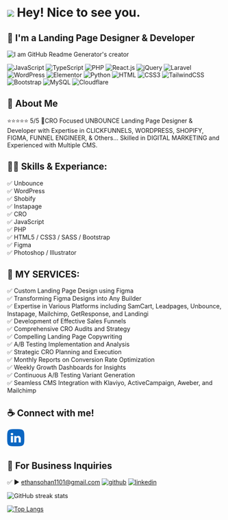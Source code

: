 <h1><img src="https://emojis.slackmojis.com/emojis/images/1531849430/4246/blob-sunglasses.gif?1531849430" width="30"/> Hey! Nice to see you.</h1> 

## 🚀 I'm a Landing Page Designer & Developer
![I am GitHub Readme Generator's creator](https://media.licdn.com/dms/image/D5616AQFAEDB3PZeqDg/profile-displaybackgroundimage-shrink_350_1400/0/1680045262165?e=1716422400&v=beta&t=mXD5o_CbjpQFNnKn-U2F8XJ4BePUJ4J4cjOZDPzgQxE)

![JavaScript](https://img.shields.io/badge/JavaScript-F7DF1E?style=flat-square&logo=javascript&logoColor=black)
![TypeScript](https://img.shields.io/badge/TypeScript-007ACC?style=flat-square&logo=typescript&logoColor=white)
![PHP](https://img.shields.io/badge/PHP-777BB4?style=flat-square&logo=php&logoColor=white)
![React.js](https://img.shields.io/badge/React.js-0081CB?style=flat-square&logo=react&logoColor=61DAFB)
![jQuery](https://img.shields.io/badge/jQuery-0769AD?style=flat-square&logo=jquery&logoColor=white)
![Laravel](https://img.shields.io/badge/Laravel-FF2D20?style=flat-square&logo=laravel&logoColor=white)
![WordPress](https://img.shields.io/badge/Wordpress-21759B?style=flat-square&logo=wordpress&logoColor=white)
![Elementor](https://img.shields.io/badge/Elementor-9146FF?style=flat-square&logo=elementor&logoColor=white)
![Python](https://img.shields.io/badge/Python-3776AB?style=flat-square&logo=python&logoColor=white)
![HTML](https://img.shields.io/badge/HTML5-E34F26?style=flat-square&logo=html5&logoColor=white)
![CSS3](https://img.shields.io/badge/CSS3-1572B6?style=flat-square&logo=css3&logoColor=white)
![TailwindCSS](https://img.shields.io/badge/Tailwind_CSS-38B2AC?style=flat-square&logo=tailwind-css&logoColor=white)
![Bootstrap](https://img.shields.io/badge/Bootstrap-563D7C?style=flat-square&logo=bootstrap&logoColor=white)
![MySQL](https://img.shields.io/badge/MySQL-005C84?style=flat-square&logo=mysql&logoColor=white)
![Cloudflare](https://img.shields.io/badge/Cloudflare-F38020?style=flat-square&logo=Cloudflare&logoColor=white)


## 🚀 About Me
⭐⭐⭐⭐⭐ 5/5 🚀CRO Focused UNBOUNCE Landing Page Designer & Developer with Expertise in CLICKFUNNELS, WORDPRESS, SHOPIFY, FIGMA, FUNNEL ENGINEER, & Others... Skilled in DIGITAL MARKETING and Experienced with Multiple CMS.

## 👨‍💻 Skills & Experiance: 
✅ Unbounce <br>
✅ WordPress <br> 
✅ Shobify <br>
✅ Instapage <br>
✅ CRO <br>
✅ JavaScript <br>
✅ PHP <br>
✅ HTML5 / CSS3 / SASS / Bootstrap <br>
✅ Figma <br>
✅ Photoshop / Illustrator <br>

## 🚀 MY SERVICES:
✅ Custom Landing Page Design using Figma <br>
✅ Transforming Figma Designs into Any Builder <br>
✅ Expertise in Various Platforms including SamCart, Leadpages, Unbounce, Instapage, Mailchimp, GetResponse, and Landingi <br>
✅ Development of Effective Sales Funnels <br>
✅ Comprehensive CRO Audits and Strategy <br>
✅ Compelling Landing Page Copywriting <br>
✅ A/B Testing Implementation and Analysis <br>
✅ Strategic CRO Planning and Execution <br>
✅ Monthly Reports on Conversion Rate Optimization <br>
✅ Weekly Growth Dashboards for Insights <br> 
✅ Continuous A/B Testing Variant Generation <br>
✅ Seamless CMS Integration with Klaviyo, ActiveCampaign, Aweber, and Mailchimp <br>

## ☕ Connect with me!
[<img src='https://github.com/shovoalways/shovoalways/blob/main/img/linkedin.png?raw=true' alt='linkedin' height='40'>](https://www.linkedin.com/in/ethansohan/)  

## 📧 For Business Inquiries 
✅  ► ethansohan1101@gmail.com
[<img src='https://cdn.jsdelivr.net/npm/simple-icons@3.0.1/icons/github.svg' alt='github' height='40'>](https://github.com/ethansohan)  [<img src='https://cdn.jsdelivr.net/npm/simple-icons@3.0.1/icons/linkedin.svg' alt='linkedin' height='40'>](https://www.linkedin.com/in/https://www.linkedin.com/in/ethansohan//)  

![GitHub streak stats](https://streak-stats.demolab.com/?user=ethansohan)  

[![Top Langs](https://github-readme-stats.vercel.app/api/top-langs/?username=ethansohan)](https://github.com/anuraghazra/github-readme-stats)
